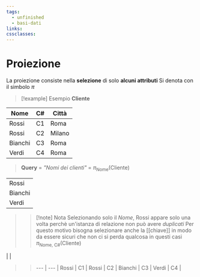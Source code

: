 ```yaml
---
tags:
  - unfinished
  - basi-dati
links: 
cssclasses:
---
```

# Proiezione
La proiezione consiste nella **selezione** di solo **alcuni attributi** 
Si denota con il simbolo $\pi$

> [!example] Esempio
> **Cliente**
> 
| Nome    | C#  | Città  |
| ------- | --- | ------ |
| Rossi   | C1  | Roma   |
| Rossi   | C2  | Milano |
| Bianchi | C3  | Roma   |
| Verdi   | C4  | Roma   |
> **Query** = *"Nomi dei clienti"* = $\pi_{\text{Nome}}(\text{Cliente})$
> 
|              | 
| ------- |
| Rossi   | 
| Bianchi | 
| Verdi   | 
> > [!note] Nota
> > Selezionando solo il *Nome*, Rossi appare solo una volta perchè un'istanza di relazione non può avere *duplicati*
> > Per questo motivo bisogna selezionare anche la [[chiave]] in modo da essere sicuri che non ci si perda qualcosa in questi casi
> > $\pi_{\text{Nome, C\#}}(\text{Cliente})$
> >   
|     |
> >    --- | --- |
> >    Rossi | C1 |
> >    Rossi | C2 |
> >    Bianchi | C3 |
> >    Verdi | C4 |



